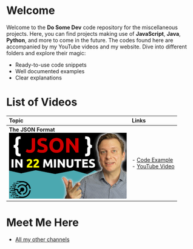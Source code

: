 # Welcome
Welcome to the **Do Some Dev** code repository for the miscellaneous projects. Here, you can find projects making use of **JavaScript**, **Java**, **Python**, and more to come in the future. The codes found here are accompanied by my YouTube videos and my website. Dive into different folders and explore their magic:
* Ready-to-use code snippets
* Well documented examples
* Clear explanations

# List of Videos

| Topic | Links |
| :--- | :--- |
| **The JSON Format** <br> [![Link to YouTube](https://github.com/dosomedev/miscellaneous/blob/main/img/the-json-format.png?raw=true)](https://youtu.be/YtgOdVv1Ufo) | - [Code Example](./The%20JSON%20Format) <br> - [YouTube Video](https://youtu.be/YtgOdVv1Ufo) |

# Meet Me Here
* [All my other channels](https://dosomedev.com/contact)
